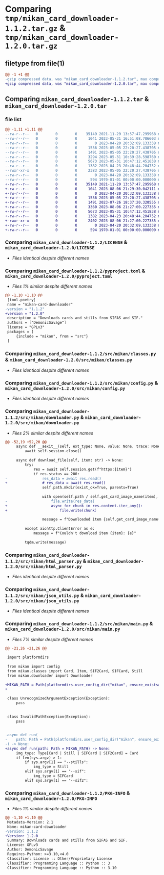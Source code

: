 # Comparing `tmp/mikan_card_downloader-1.1.2.tar.gz` & `tmp/mikan_card_downloader-1.2.0.tar.gz`

## filetype from file(1)

```diff
@@ -1 +1 @@
-gzip compressed data, was "mikan_card_downloader-1.1.2.tar", max compression
+gzip compressed data, was "mikan_card_downloader-1.2.0.tar", max compression
```

## Comparing `mikan_card_downloader-1.1.2.tar` & `mikan_card_downloader-1.2.0.tar`

### file list

```diff
@@ -1,11 +1,11 @@
--rw-r--r--   0        0        0    35149 2021-11-29 13:57:47.295968 mikan_card_downloader-1.1.2/LICENSE
--rw-r--r--   0        0        0     1041 2023-05-31 16:51:08.786603 mikan_card_downloader-1.1.2/pyproject.toml
--rw-r--r--   0        0        0        0 2023-04-20 20:32:09.133338 mikan_card_downloader-1.1.2/src/mikan/__init__.py
--rw-r--r--   0        0        0     1536 2023-05-05 22:20:27.438705 mikan_card_downloader-1.1.2/src/mikan/classes.py
--rw-r--r--   0        0        0     1491 2023-05-05 22:20:27.438705 mikan_card_downloader-1.1.2/src/mikan/config.py
--rw-r--r--   0        0        0     3294 2023-05-31 10:39:28.598760 mikan_card_downloader-1.1.2/src/mikan/downloader.py
--rw-r--r--   0        0        0     5673 2023-05-31 10:47:12.451838 mikan_card_downloader-1.1.2/src/mikan/html_parser.py
--rw-r--r--   0        0        0     1382 2023-04-23 20:48:44.204752 mikan_card_downloader-1.1.2/src/mikan/json_utils.py
--rwxr-xr-x   0        0        0     2383 2023-05-05 22:20:27.438705 mikan_card_downloader-1.1.2/src/mikan/main.py
--rw-r--r--   0        0        0        0 2023-04-20 20:32:09.133338 mikan_card_downloader-1.1.2/src/mikan/py.typed
--rw-r--r--   0        0        0      594 1970-01-01 00:00:00.000000 mikan_card_downloader-1.1.2/PKG-INFO
+-rw-r--r--   0        0        0    35149 2021-11-29 13:57:47.295968 mikan_card_downloader-1.2.0/LICENSE
+-rw-r--r--   0        0        0     1041 2023-08-06 21:29:30.042111 mikan_card_downloader-1.2.0/pyproject.toml
+-rw-r--r--   0        0        0        0 2023-04-20 20:32:09.133338 mikan_card_downloader-1.2.0/src/mikan/__init__.py
+-rw-r--r--   0        0        0     1536 2023-05-05 22:20:27.438705 mikan_card_downloader-1.2.0/src/mikan/classes.py
+-rw-r--r--   0        0        0     1491 2023-07-26 18:37:20.320555 mikan_card_downloader-1.2.0/src/mikan/config.py
+-rw-r--r--   0        0        0     3360 2023-08-06 21:27:00.227335 mikan_card_downloader-1.2.0/src/mikan/downloader.py
+-rw-r--r--   0        0        0     5673 2023-05-31 10:47:12.451838 mikan_card_downloader-1.2.0/src/mikan/html_parser.py
+-rw-r--r--   0        0        0     1382 2023-04-23 20:48:44.204752 mikan_card_downloader-1.2.0/src/mikan/json_utils.py
+-rwxr-xr-x   0        0        0     2402 2023-08-06 21:27:00.227335 mikan_card_downloader-1.2.0/src/mikan/main.py
+-rw-r--r--   0        0        0        0 2023-04-20 20:32:09.133338 mikan_card_downloader-1.2.0/src/mikan/py.typed
+-rw-r--r--   0        0        0      594 1970-01-01 00:00:00.000000 mikan_card_downloader-1.2.0/PKG-INFO
```

### Comparing `mikan_card_downloader-1.1.2/LICENSE` & `mikan_card_downloader-1.2.0/LICENSE`

 * *Files identical despite different names*

### Comparing `mikan_card_downloader-1.1.2/pyproject.toml` & `mikan_card_downloader-1.2.0/pyproject.toml`

 * *Files 1% similar despite different names*

```diff
@@ -1,10 +1,10 @@
 [tool.poetry]
 name = "mikan-card-downloader"
-version = "1.1.2"
+version = "1.2.0"
 description = "Downloads cards and stills from SIFAS and SIF."
 authors = ["DemonicSavage"]
 license = "GPLv3"
 packages = [
     {include = "mikan", from = "src"}
 ]
```

### Comparing `mikan_card_downloader-1.1.2/src/mikan/classes.py` & `mikan_card_downloader-1.2.0/src/mikan/classes.py`

 * *Files identical despite different names*

### Comparing `mikan_card_downloader-1.1.2/src/mikan/config.py` & `mikan_card_downloader-1.2.0/src/mikan/config.py`

 * *Files identical despite different names*

### Comparing `mikan_card_downloader-1.1.2/src/mikan/downloader.py` & `mikan_card_downloader-1.2.0/src/mikan/downloader.py`

 * *Files 2% similar despite different names*

```diff
@@ -52,19 +52,20 @@
     async def __aexit__(self, ext_type: None, value: None, trace: None) -> None:
         await self.session.close()
 
     async def download_file(self, item: str) -> None:
         try:
             res = await self.session.get(f"https:{item}")
             if res.status == 200:
-                res_data = await res.read()
+                # res_data = await res.read()
                 self.path.mkdir(exist_ok=True, parents=True)
 
                 with open(self.path / self.get_card_image_name(item), "wb") as file:
-                    file.write(res_data)
+                    async for chunk in res.content.iter_any():
+                        file.write(chunk)
 
                 message = f"Downloaded item {self.get_card_image_name(item)}."
 
         except aiohttp.ClientError as e:
             message = f"Couldn't download item {item}: {e}"
 
         tqdm.write(message)
```

### Comparing `mikan_card_downloader-1.1.2/src/mikan/html_parser.py` & `mikan_card_downloader-1.2.0/src/mikan/html_parser.py`

 * *Files identical despite different names*

### Comparing `mikan_card_downloader-1.1.2/src/mikan/json_utils.py` & `mikan_card_downloader-1.2.0/src/mikan/json_utils.py`

 * *Files identical despite different names*

### Comparing `mikan_card_downloader-1.1.2/src/mikan/main.py` & `mikan_card_downloader-1.2.0/src/mikan/main.py`

 * *Files 7% similar despite different names*

```diff
@@ -21,26 +21,26 @@
 
 import platformdirs
 
 from mikan import config
 from mikan.classes import Card, Item, SIF2Card, SIFCard, Still
 from mikan.downloader import Downloader
 
+MIKAN_PATH = Path(platformdirs.user_config_dir("mikan", ensure_exists=True))
+
 
 class UnrecognizedArgumentException(Exception):
     pass
 
 
 class InvalidPathException(Exception):
     pass
 
 
-async def run(
-    path: Path = Path(platformdirs.user_config_dir("mikan", ensure_exists=True))
-) -> None:
+async def run(path: Path = MIKAN_PATH) -> None:
     img_type: Type[Card | Still | SIFCard | SIF2Card] = Card
     if len(sys.argv) > 1:
         if sys.argv[1] == "--stills":
             img_type = Still
         elif sys.argv[1] == "--sif":
             img_type = SIFCard
         elif sys.argv[1] == "--sif2":
```

### Comparing `mikan_card_downloader-1.1.2/PKG-INFO` & `mikan_card_downloader-1.2.0/PKG-INFO`

 * *Files 1% similar despite different names*

```diff
@@ -1,10 +1,10 @@
 Metadata-Version: 2.1
 Name: mikan-card-downloader
-Version: 1.1.2
+Version: 1.2.0
 Summary: Downloads cards and stills from SIFAS and SIF.
 License: GPLv3
 Author: DemonicSavage
 Requires-Python: >=3.10,<4.0
 Classifier: License :: Other/Proprietary License
 Classifier: Programming Language :: Python :: 3
 Classifier: Programming Language :: Python :: 3.10
```

